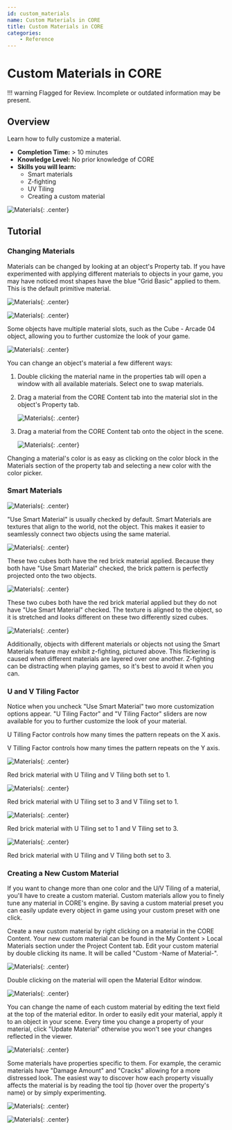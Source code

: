 ```yaml
---
id: custom_materials
name: Custom Materials in CORE
title: Custom Materials in CORE
categories:
    - Reference
---
```


# Custom Materials in CORE

!!! warning
    Flagged for Review.
    Incomplete or outdated information may be present.

## Overview

Learn how to fully customize a material.

* **Completion Time:** > 10 minutes
* **Knowledge Level:** No prior knowledge of CORE
* **Skills you will learn:**
    * Smart materials
    * Z-fighting
    * UV Tiling
    * Creating a custom material

![Materials](../../img/Materials/image19.png "Materials Screenshot"){: .center}

## Tutorial

### Changing Materials

Materials can be changed by looking at an object's Property tab. If you have experimented with applying different materials to objects in your game, you may have noticed most shapes have the blue "Grid Basic" applied to them. This is the default primitive material.

![Materials](../../img/Materials/image1.png "Materials Screenshot"){: .center}

![Materials](../../img/Materials/image5.png "Materials Screenshot"){: .center}

Some objects have multiple material slots, such as the Cube - Arcade 04 object, allowing you to further customize the look of your game.

![Materials](../../img/Materials/image13.png "Materials Screenshot"){: .center}

You can change an object's material a few different ways:

1. Double clicking the material name in the properties tab will open a window with all available materials. Select one to swap materials.

2. Drag a material from the CORE Content tab into the material slot in the object's Property tab.

   ![Materials](../../img/Materials/image15.png "Materials Screenshot"){: .center}

3. Drag a material from the CORE Content tab onto the object in the scene.

   ![Materials](../../img/Materials/image18.png "Materials Screenshot"){: .center}

Changing a material's color is as easy as clicking on the color block in the Materials section of the property tab and selecting a new color with the color picker.

### Smart Materials

![Materials](../../img/Materials/image16.png "Materials Screenshot"){: .center}

"Use Smart Material" is usually checked by default. Smart Materials are textures that align to the world, not the object. This makes it easier to seamlessly connect two objects using the same material.

![Materials](../../img/Materials/image10.png "Materials Screenshot"){: .center}

These two cubes both have the red brick material applied. Because they both have "Use Smart Material" checked, the brick pattern is perfectly projected onto the two objects.

![Materials](../../img/Materials/image11.png "Materials Screenshot"){: .center}

These two cubes both have the red brick material applied but they do not have "Use Smart Material" checked. The texture is aligned to the object, so it is stretched and looks different on these two differently sized cubes.

![Materials](../../img/Materials/image14.gif "Materials Screenshot"){: .center}

Additionally, objects with different materials or objects not using the Smart Materials feature may exhibit z-fighting, pictured above. This flickering is caused when different materials are layered over one another. Z-fighting can be distracting when playing games, so it's best to avoid it when you can.

### U and V Tiling Factor

Notice when you uncheck "Use Smart Material" two more customization options appear. "U Tiling Factor" and "V Tiling Factor" sliders are now available for you to further customize the look of your material.

U Tilling Factor controls how many times the pattern repeats on the X axis.

V Tilling Factor controls how many times the pattern repeats on the Y axis.

![Materials](../../img/Materials/image7.png "Materials Screenshot"){: .center}

Red brick material with U Tiling and V Tiling both set to 1.

![Materials](../../img/Materials/image8.png "Materials Screenshot"){: .center}

Red brick material with U Tiling set to 3 and V Tiling set to 1.

![Materials](../../img/Materials/image3.png "Materials Screenshot"){: .center}

Red brick material with U Tiling set to 1 and V Tiling set to 3.

![Materials](../../img/Materials/image12.png "Materials Screenshot"){: .center}

Red brick material with U Tiling and V Tiling both set to 3.

### Creating a New Custom Material

If you want to change more than one color and the U/V Tiling of a material, you'll have to create a custom material. Custom materials allow you to finely tune any material in CORE's engine. By saving a custom material preset you can easily update every object in game using your custom preset with one click.

Create a new custom material by right clicking on a material in the CORE Content. Your new custom material can be found in the My Content > Local Materials section under the Project Content tab. Edit your custom material by double clicking its name. It will be called "Custom -Name of Material-".

![Materials](../../img/Materials/image17.png "Materials Screenshot"){: .center}

Double clicking on the material will open the Material Editor window.

![Materials](../../img/Materials/image2.png "Materials Screenshot"){: .center}

You can change the name of each custom material by editing the text field at the top of the material editor. In order to easily edit your material, apply it to an object in your scene. Every time you change a property of your material, click "Update Material" otherwise you won't see your changes reflected in the viewer.

![Materials](../../img/Materials/image9.png "Materials Screenshot"){: .center}

Some materials have properties specific to them. For example, the ceramic materials have "Damage Amount" and "Cracks" allowing for a more distressed look. The easiest way to discover how each property visually affects the material is by reading the tool tip (hover over the property's name) or by simply experimenting.

![Materials](../../img/Materials/image6.png "Materials Screenshot"){: .center}

![Materials](../../img/Materials/image4.png "Materials Screenshot"){: .center}

<!-- TODO: Summary Text
## Summary
-->
